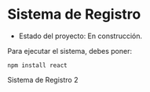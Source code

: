 <h1>Sistema de Registro</h1>

- Estado del proyecto: En construcción.
 
Para ejecutar el sistema, debes poner:

```npm install react```

Sistema de Registro 2
